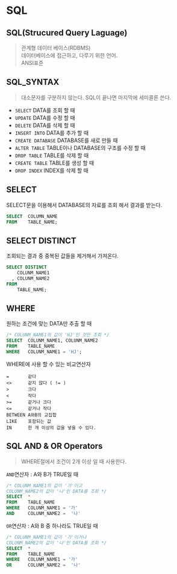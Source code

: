 # SQL

## SQL(Strucured Query Laguage)
> 관계형 데이터 베이스(RDBMS)  
> 데이터베이스에 접근하고, 다루기 위한 언어.  
> ANSI표준  

## SQL_SYNTAX
> 대소문자를 구분하지 않는다. 
> SQL이 끝나면 마지막에 세미콜론 쓴다.  

- `SELECT` DATA를 조회 할 때  
- `UPDATE` DATA를 수정 할 때  
- `DELETE` DATA를 삭제 할 때  
- `INSERT INTO`  DATA를 추가 할 때
- `CREATE DATABASE` DATABASE를 새로 만들 때  
- `ALTER TABLE` TABLE이나 DATABASE의 구조를 수정 할 때  
- `DROP TABLE` TABLE를 삭제 할 때  
- `CREATE TABLE` TABLE를 생성 할 때  
- `DROP INDEX` INDEX를 삭제 할 때  

## SELECT
SELECT문을 이용해서 DATABASE의 자료를 조회 해서 결과를 받는다.  
```SQL
SELECT  COLUMN_NAME
FROM    TABLE_NAME;
```

## SELECT DISTINCT
조회되는 결과 중 중복된 값들을 제거해서 가져온다.
```SQL
SELECT DISTINCT 
    COLUNM_NAME1
  , COLUNM_NAME2
FROM 
    TABLE_NAME;
```

## WHERE
원하는 조건에 맞는 DATA만 추출 할 때
```SQL
/* COLUNM_NAME1의 값이 'HJ'인 것만 조회 */
SELECT  COLUNM_NAME1, COLUNM_NAME2
FROM    TABLE_NAME
WHERE   COLUNM_NAME1 = 'HJ';
```
WHERE에 사용 할 수 있는 비교연산자
```
=       같다
<>      같지 않다 ( != )
>       크다 
<       작다
>=      같거나 크다
<=      같거나 작다
BETWEEN A와B의 교집합
LIKE    포함되는 값
IN      한 개 이상의 값을 넣을 수 있다.
```

## SQL AND & OR Operators
> WHERE절에서 조건이 2개 이상 일 때 사용한다. 
  
`AND`연산자 : A와 B가 TRUE일 때
```SQL
/* COLUNM_NAME1의 값이 '가'이고 
COLUNM_NAME2의 값이 '나'인 DATA를 조회 */
SELECT  *
FROM    TABLE_NAME
WHERE   COLUNM_NAME1 = '가'
AND     COLUNM_NAME2 =  '나'
```
`OR`연산자 : A와 B 중 하나라도 TRUE일 때
```SQL
/* COLUNM_NAME1의 값이 '가'이거나
COLUNM_NAME2의 값이 '나'인 DATA를 조회 */
SELECT  *
FROM    TABLE_NAME
WHERE   COLUNM_NAME1 = '가'
OR      COLUNM_NAME2 =  '나'
```











